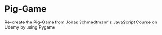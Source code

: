 # Pig-Game
Re-create the Pig-Game from Jonas Schmedtmann's JavaScript Course on Udemy by using Pygame
